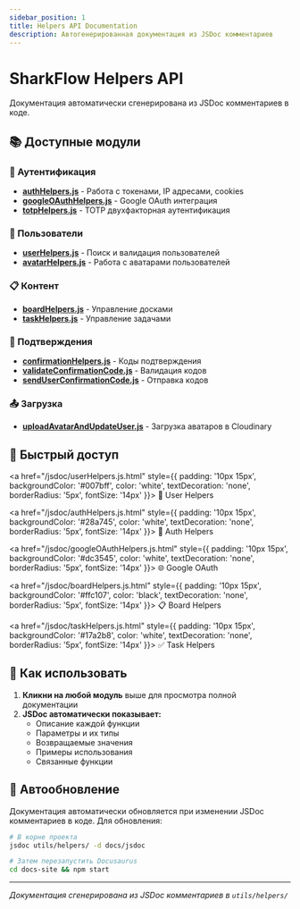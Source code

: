 ```yaml
---
sidebar_position: 1
title: Helpers API Documentation
description: Автогенерированная документация из JSDoc комментариев
---
```


# SharkFlow Helpers API

Документация автоматически сгенерирована из JSDoc комментариев в коде.

## 📚 Доступные модули

### 🔐 Аутентификация
- **[authHelpers.js](/jsdoc/authHelpers.js.html)** - Работа с токенами, IP адресами, cookies
- **[googleOAuthHelpers.js](/jsdoc/googleOAuthHelpers.js.html)** - Google OAuth интеграция
- **[totpHelpers.js](/jsdoc/totpHelpers.js.html)** - TOTP двухфакторная аутентификация

### 👤 Пользователи
- **[userHelpers.js](/jsdoc/userHelpers.js.html)** - Поиск и валидация пользователей
- **[avatarHelpers.js](/jsdoc/avatarHelpers.js.html)** - Работа с аватарами пользователей

### 📋 Контент
- **[boardHelpers.js](/jsdoc/boardHelpers.js.html)** - Управление досками
- **[taskHelpers.js](/jsdoc/taskHelpers.js.html)** - Управление задачами

### 🔑 Подтверждения
- **[confirmationHelpers.js](/jsdoc/confirmationHelpers.js.html)** - Коды подтверждения
- **[validateConfirmationCode.js](/jsdoc/validateConfirmationCode.js.html)** - Валидация кодов
- **[sendUserConfirmationCode.js](/jsdoc/sendUserConfirmationCode.js.html)** - Отправка кодов

### 📤 Загрузка
- **[uploadAvatarAndUpdateUser.js](/jsdoc/uploadAvatarAndUpdateUser.js.html)** - Загрузка аватаров в Cloudinary

## 🚀 Быстрый доступ

<div style={{display: 'flex', flexWrap: 'wrap', gap: '10px', marginTop: '20px'}}>

<a href="/jsdoc/userHelpers.js.html" style={{
  padding: '10px 15px',
  backgroundColor: '#007bff',
  color: 'white',
  textDecoration: 'none',
  borderRadius: '5px',
  fontSize: '14px'
}}>
👤 User Helpers
</a>

<a href="/jsdoc/authHelpers.js.html" style={{
  padding: '10px 15px',
  backgroundColor: '#28a745',
  color: 'white',
  textDecoration: 'none',
  borderRadius: '5px',
  fontSize: '14px'
}}>
🔐 Auth Helpers
</a>

<a href="/jsdoc/googleOAuthHelpers.js.html" style={{
  padding: '10px 15px',
  backgroundColor: '#dc3545',
  color: 'white',
  textDecoration: 'none',
  borderRadius: '5px',
  fontSize: '14px'
}}>
🌐 Google OAuth
</a>

<a href="/jsdoc/boardHelpers.js.html" style={{
  padding: '10px 15px',
  backgroundColor: '#ffc107',
  color: 'black',
  textDecoration: 'none',
  borderRadius: '5px',
  fontSize: '14px'
}}>
📋 Board Helpers
</a>

<a href="/jsdoc/taskHelpers.js.html" style={{
  padding: '10px 15px',
  backgroundColor: '#17a2b8',
  color: 'white',
  textDecoration: 'none',
  borderRadius: '5px',
  fontSize: '14px'
}}>
✅ Task Helpers
</a>

</div>

## 📖 Как использовать

1. **Кликни на любой модуль** выше для просмотра полной документации
2. **JSDoc автоматически показывает:**
   - Описание каждой функции
   - Параметры и их типы
   - Возвращаемые значения
   - Примеры использования
   - Связанные функции

## 🔄 Автообновление

Документация автоматически обновляется при изменении JSDoc комментариев в коде. Для обновления:

```bash
# В корне проекта
jsdoc utils/helpers/ -d docs/jsdoc

# Затем перезапустить Docusaurus
cd docs-site && npm start
```

---

*Документация сгенерирована из JSDoc комментариев в `utils/helpers/`* 
